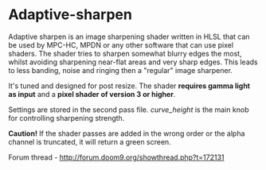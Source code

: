 # Adaptive-sharpen

Adaptive sharpen is an image sharpening shader written in HLSL that can be used by MPC-HC, MPDN or any other software that can use pixel shaders.
The shader tries to sharpen somewhat blurry edges the most, whilst avoiding sharpening near-flat areas and very sharp edges.
This leads to less banding, noise and ringing then a "regular" image sharpener.

It's tuned and designed for post resize. The shader <B>requires gamma light as input</B> and a <B>pixel shader of version 3 or higher</B>.

Settings are stored in the second pass file.
<i>curve_height</i> is the main knob for controlling sharpening strength.

<B>Caution!</B> If the shader passes are added in the wrong order or the alpha channel is truncated, it will return a green screen.
 
Forum thread - http://forum.doom9.org/showthread.php?t=172131
